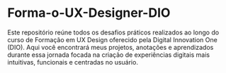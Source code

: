 # Forma-o-UX-Designer-DIO
Este repositório reúne todos os desafios práticos realizados ao longo do curso de Formação em UX Design oferecido pela Digital Innovation One (DIO). Aqui você encontrará meus projetos, anotações e aprendizados durante essa jornada focada na criação de experiências digitais mais intuitivas, funcionais e centradas no usuário.
